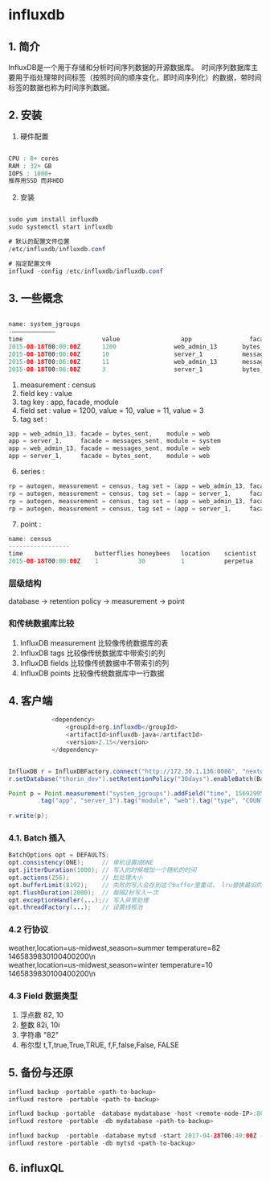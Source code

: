 # influxdb

## 1. 简介
InfluxDB是一个用于存储和分析时间序列数据的开源数据库。　时间序列数据库主要用于指处理带时间标签（按照时间的顺序变化，即时间序列化）的数据，带时间标签的数据也称为时间序列数据。

## 2. 安装
1. 硬件配置
```java  

CPU : 8+ cores
RAM : 32+ GB
IOPS : 1000+  
推荐用SSD 而非HDD

```

2. 安装
```java  

sudo yum install influxdb
sudo systemctl start influxdb

# 默认的配置文件位置
/etc/influxdb/influxdb.conf

# 指定配置文件
influxd -config /etc/influxdb/influxdb.conf

```

## 3. 一些概念

```java  

name: system_jgroups
-————————————
time                      value                 app                facade                module
2015-08-18T00:00:00Z      1200                web_admin_13       bytes_sent              web
2015-08-18T00:00:00Z      10                  server_1           messages_sent           system
2015-08-18T00:06:00Z      11                  web_admin_13       messages_sent           web
2015-08-18T00:06:00Z      3                   server_1           bytes_sent              web

```

1. measurement : census
2. field key : value
3. tag key : app, facade, module
4. field set : value = 1200, value = 10, value = 11, value = 3
5. tag set :   
```java  
app = web_admin_13, facade = bytes_sent,    module = web  
app = server_1,     facade = messages_sent, module = system  
app = web_admin_13, facade = messages_sent, module = web  
app = server_1,     facade = bytes_sent,    module = web  
```

6. series :   
```java  
rp = autogen, measurement = census, tag set = (app = web_admin_13, facade = bytes_sent,    module = web)  
rp = autogen, measurement = census, tag set = (app = server_1,     facade = messages_sent, module = system)  
rp = autogen, measurement = census, tag set = (app = web_admin_13, facade = messages_sent, module = web)  
rp = autogen, measurement = census, tag set = (app = server_1,     facade = bytes_sent,    module = web)  
```

7. point :  
```java  
name: census
-----------------
time                    butterflies honeybees   location    scientist
2015-08-18T00:00:00Z    1           30          1           perpetua
```

### 层级结构
database -> retention policy -> measurement -> point

### 和传统数据库比较
1. InfluxDB measurement 比较像传统数据库的表
2. InfluxDB tags 比较像传统数据库中带索引的列
3. InfluxDB fields 比较像传统数据中不带索引的列
4. InfluxDB points 比较像传统数据库中一行数据

## 4. 客户端

```java  
            <dependency>
                <groupId>org.influxdb</groupId>
                <artifactId>influxdb-java</artifactId>
                <version>2.15</version>
            </dependency>
```

```java  

InfluxDB r = InfluxDBFactory.connect("http://172.30.1.136:8086", "nextop", "nextop");
r.setDatabase("thorin_dev").setRetentionPolicy("30days").enableBatch(BatchOptions.DEFAULTS).enableGzip();

Point p = Point.measurement("system_jgroups").addField("time", 1569299564814L).addField("value", 1024).addField("avg", 0.234d)
		.tag("app", "server_1").tag("module", "web").tag("type", "COUNTER")).tag("facade", "BYTES_SENT").build();
		
r.write(p);
```

### 4.1. Batch 插入

```java  
BatchOptions opt = DEFAULTS;
opt.consistency(ONE);     // 单机设置成ONE
opt.jitterDuration(1000); // 写入的时候增加一个随机的时间
opt.actions(256);         // 批处理大小
opt.bufferLimit(8192);    // 失败的写入会存到这个buffer里重试， lru替换最旧的数据 
opt.flushDuration(2000);  // 每隔2秒写入一次
opt.exceptionHandler(...);// 写入异常处理
opt.threadFactory(...);   // 设置线程池
```

### 4.2 行协议
weather,location=us-midwest,season=summer temperature=82 1465839830100400200\n  
weather,location=us-midwest,season=winter temperature=10 1465839830100400200\n  

### 4.3 Field 数据类型
1. 浮点数   82,  10
2. 整数     82i, 10i
3. 字符串   "82"
4. 布尔型   t,T,true,True,TRUE, f,F,false,False, FALSE

## 5. 备份与还原

```java  
influxd backup -portable <path-to-backup>
influxd restore -portable <path-to-backup>

influxd backup -portable -database mydatabase -host <remote-node-IP>:8088 <path-to-backup>
influxd restore -portable -db mydatabase <path-to-backup>

influxd backup  -portable -database mytsd -start 2017-04-28T06:49:00Z -end 2017-04-28T06:50:00Z <path-to-backup>
influxd restore -portable -db mytsd <path-to-backup>
```

## 6. influxQL
